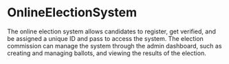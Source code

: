 # OnlineElectionSystem
The online election system allows candidates to register, get verified, and be assigned a unique ID and pass to access the system. The election commission can manage the system through the admin dashboard, such as creating and managing ballots, and viewing the results of the election. 
